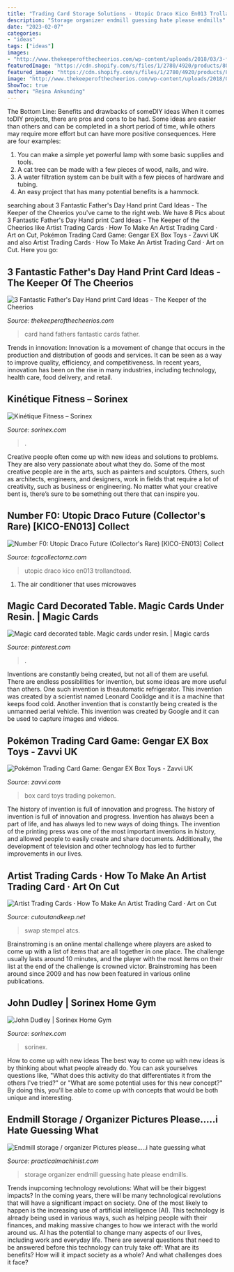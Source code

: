 ```yaml
---
title: "Trading Card Storage Solutions - Utopic Draco Kico En013 Trollandtoad"
description: "Storage organizer endmill guessing hate please endmills"
date: "2023-02-07"
categories:
- "ideas"
tags: ["ideas"]
images:
- "http://www.thekeeperofthecheerios.com/wp-content/uploads/2018/03/3-fantastic-fathers-day-cards.jpg"
featuredImage: "https://cdn.shopify.com/s/files/1/2780/4920/products/80e95233-06f1-55b6-83d4-58060393d75f_1600x.jpg?v=1626734248"
featured_image: "https://cdn.shopify.com/s/files/1/2780/4920/products/80e95233-06f1-55b6-83d4-58060393d75f_1600x.jpg?v=1626734248"
image: "http://www.thekeeperofthecheerios.com/wp-content/uploads/2018/03/3-fantastic-fathers-day-cards.jpg"
ShowToc: true
author: "Reina Ankunding"
---
```



The Bottom Line: Benefits and drawbacks of someDIY ideas
When it comes toDIY projects, there are pros and cons to be had. Some ideas are easier than others and can be completed in a short period of time, while others may require more effort but can have more positive consequences. Here are four examples: 
1. You can make a simple yet powerful lamp with some basic supplies and tools.
2. A cat tree can be made with a few pieces of wood, nails, and wire.
3. A water filtration system can be built with a few pieces of hardware and tubing. 
4. An easy project that has many potential benefits is a hammock.

	

		
searching about 3 Fantastic Father&#039;s Day Hand print Card Ideas - The Keeper of the Cheerios you've came to the right web. We have 8 Pics about 3 Fantastic Father&#039;s Day Hand print Card Ideas - The Keeper of the Cheerios like Artist Trading Cards · How To Make An Artist Trading Card · Art on Cut, Pokémon Trading Card Game: Gengar EX Box Toys - Zavvi UK and also Artist Trading Cards · How To Make An Artist Trading Card · Art on Cut. Here you go:
		
    
## 3 Fantastic Father&#039;s Day Hand Print Card Ideas - The Keeper Of The Cheerios

<img loading=lazy src="http://www.thekeeperofthecheerios.com/wp-content/uploads/2018/03/3-fantastic-fathers-day-cards.jpg" onerror="this.onerror=null;this.src='https://tse2.mm.bing.net/th?id=OIP.7wfjXfbBdJ7XXbO4E-WjyQHaJw&amp;pid=15.1';" alt="3 Fantastic Father&#039;s Day Hand print Card Ideas - The Keeper of the Cheerios">

_Source: thekeeperofthecheerios.com_

>card hand fathers fantastic cards father. 

	

Trends in innovation:
Innovation is a movement of change that occurs in the production and distribution of goods and services. It can be seen as a way to improve quality, efficiency, and competitiveness. In recent years, innovation has been on the rise in many industries, including technology, health care, food delivery, and retail.

    
## Kinétique Fitness – Sorinex

<img loading=lazy src="https://cdn.shopify.com/s/files/1/2559/4942/files/20201023_131749.jpg?v=1604074999" onerror="this.onerror=null;this.src='https://tse3.mm.bing.net/th?id=OIP.5KAwsnPVt77AVNJB8GxuVgHaEs&amp;pid=15.1';" alt="Kinétique Fitness – Sorinex">

_Source: sorinex.com_

>. 

	

Creative people often come up with new ideas and solutions to problems. They are also very passionate about what they do. Some of the most creative people are in the arts, such as painters and sculptors. Others, such as architects, engineers, and designers, work in fields that require a lot of creativity, such as business or engineering. No matter what your creative bent is, there’s sure to be something out there that can inspire you.

    
## Number F0: Utopic Draco Future (Collector&#039;s Rare) [KICO-EN013] Collect

<img loading=lazy src="https://cdn.shopify.com/s/files/1/2780/4920/products/80e95233-06f1-55b6-83d4-58060393d75f_1600x.jpg?v=1626734248" onerror="this.onerror=null;this.src='https://tse3.mm.bing.net/th?id=OIP.mj_LESneBAXZZpnkeZiRswAAAA&amp;pid=15.1';" alt="Number F0: Utopic Draco Future (Collector&#039;s Rare) [KICO-EN013] Collect">

_Source: tcgcollectornz.com_

>utopic draco kico en013 trollandtoad. 

	

1. The air conditioner that uses microwaves

    
## Magic Card Decorated Table. Magic Cards Under Resin. | Magic Cards

<img loading=lazy src="https://i.pinimg.com/736x/f2/7a/81/f27a81fd66d07003296f5e2b91805d87.jpg" onerror="this.onerror=null;this.src='https://tse4.mm.bing.net/th?id=OIP.Xs8YnhxDQBkkGdlirbXR2AHaJ3&amp;pid=15.1';" alt="Magic card decorated table. Magic cards under resin. | Magic cards">

_Source: pinterest.com_

>. 

	

Inventions are constantly being created, but not all of them are useful. There are endless possibilities for invention, but some ideas are more useful than others. One such invention is theautomatic refrigerator. This invention was created by a scientist named Leonard Coolidge and it is a machine that keeps food cold. Another invention that is constantly being created is the unmanned aerial vehicle. This invention was created by Google and it can be used to capture images and videos.

    
## Pokémon Trading Card Game: Gengar EX Box Toys - Zavvi UK

<img loading=lazy src="https://s1.thcdn.com/productimg/960/960/11349509-2134436137993596.jpg" onerror="this.onerror=null;this.src='https://tse3.mm.bing.net/th?id=OIP.w5njNTfwBTBJQoxbeF1uywHaHa&amp;pid=15.1';" alt="Pokémon Trading Card Game: Gengar EX Box Toys - Zavvi UK">

_Source: zavvi.com_

>box card toys trading pokemon. 

	

The history of invention is full of innovation and progress.
The history of invention is full of innovation and progress. Invention has always been a part of life, and has always led to new ways of doing things. The invention of the printing press was one of the most important inventions in history, and allowed people to easily create and share documents. Additionally, the development of television and other technology has led to further improvements in our lives.

    
## Artist Trading Cards · How To Make An Artist Trading Card · Art On Cut

<img loading=lazy src="https://images.coplusk.net/project_images/183111/image/full_106662_2F2015-01-07-181828-Square3.jpg" onerror="this.onerror=null;this.src='https://tse3.mm.bing.net/th?id=OIP.Nh4Z6uiHLxbf7eJ8JtXq4QHaHa&amp;pid=15.1';" alt="Artist Trading Cards · How To Make An Artist Trading Card · Art on Cut">

_Source: cutoutandkeep.net_

>swap stempel atcs. 

	

Brainstroming is an online mental challenge where players are asked to come up with a list of items that are all together in one place. The challenge usually lasts around 10 minutes, and the player with the most items on their list at the end of the challenge is crowned victor. Brainstroming has been around since 2009 and has now been featured in various online publications.

    
## John Dudley | Sorinex Home Gym

<img loading=lazy src="https://cdn.shopify.com/s/files/1/2559/4942/files/John_Dudley_web-4.jpg?v=1591279477" onerror="this.onerror=null;this.src='https://tse4.mm.bing.net/th?id=OIP.iET83UBE5IXHjyrxnBR2tgHaEs&amp;pid=15.1';" alt="John Dudley | Sorinex Home Gym">

_Source: sorinex.com_

>sorinex. 

	

How to come up with new ideas
The best way to come up with new ideas is by thinking about what people already do. You can ask yourselves questions like, "What does this activity do that differentiates it from the others I've tried?" or "What are some potential uses for this new concept?" By doing this, you'll be able to come up with concepts that would be both unique and interesting.

    
## Endmill Storage / Organizer Pictures Please.....i Hate Guessing What

<img loading=lazy src="http://www.practicalmachinist.com/vb/attachments/f38/57114d1345268124-endmill-storage-organizer-pictures-please-i-hate-guessing-what-they-look-like-endmills-storage.jpg" onerror="this.onerror=null;this.src='https://tse4.mm.bing.net/th?id=OIP.JR9n1ItiB3HcGAgHCiAfvwHaE8&amp;pid=15.1';" alt="Endmill storage / organizer Pictures please.....i hate guessing what">

_Source: practicalmachinist.com_

>storage organizer endmill guessing hate please endmills. 

	

Trends inupcoming technology revolutions: What will be their biggest impacts?
In the coming years, there will be many technological revolutions that will have a significant impact on society. One of the most likely to happen is the increasing use of artificial intelligence (AI). This technology is already being used in various ways, such as helping people with their finances, and making massive changes to how we interact with the world around us. AI has the potential to change many aspects of our lives, including work and everyday life. There are several questions that need to be answered before this technology can truly take off: What are its benefits? How will it impact society as a whole? And what challenges does it face?

